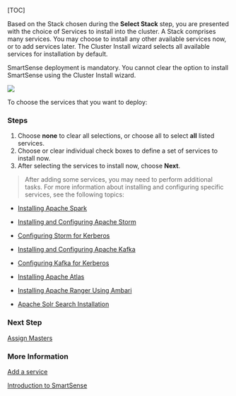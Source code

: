 [TOC]

Based on the Stack chosen during the **Select Stack** step, you are presented with the choice of Services to install into the cluster. A Stack comprises many services. You may choose to install any other available services now, or to add services later. The Cluster Install wizard selects all available services for installation by default.

SmartSense deployment is mandatory. You cannot clear the option to install SmartSense using the Cluster Install wizard.

![](https://cdn.north.devlive.org/images/2024/05/05/17148842330270.jpg)

To choose the services that you want to deploy:

### Steps

1. Choose **none** to clear all selections, or choose all to select **all** listed services.
2. Choose or clear individual check boxes to define a set of services to install now.
3. After selecting the services to install now, choose **Next**.

> After adding some services, you may need to perform additional tasks. For more information about installing and configuring specific services, see the following topics:

<ul class="itemizedlist" type="disc"><li class="listitem"><p><a class="link" href="https://docs.cloudera.com/HDPDocuments/HDP3/HDP-3.1.5/installing-spark/content/installing_spark.html" target="_top">Installing Apache Spark</a></p></li><li class="listitem"><p><a class="link" href="https://docs.cloudera.com/HDPDocuments/HDP3/HDP-3.1.5/installing-configuring-storm/content/installing_apache_storm.html" target="_top">Installing and Configuring Apache Storm</a></p></li><li class="listitem"><p><a class="link" href="https://docs.cloudera.com/HDPDocuments/HDP3/HDP-3.1.5/authentication-with-kerberos/content/kerberos_storm_configuring_storm_for_kerberos_using_ambari.html" target="_top">Configuring Storm for Kerberos</a></p></li><li class="listitem"><p><a class="link" href="https://docs.cloudera.com/HDPDocuments/HDP3/HDP-3.1.5/installing-configuring-kafka/content/installing_kafka.html" target="_top">Installing and Configuring Apache Kafka</a></p></li><li class="listitem"><p><a class="link" href="https://docs.cloudera.com/HDPDocuments/HDP3/HDP-3.1.5/authentication-with-kerberos/content/kerberos_kafka_configuring_kafka_for_kerberos_using_ambari.html" target="_top">Configuring Kafka for Kerberos</a></p></li><li class="listitem"><p><a class="link" href="https://docs.cloudera.com/HDPDocuments/HDP3/HDP-3.1.5/installing-atlas/content/migrating_atlas_metadata_when_upgrading_to_hdp-3_0.html" target="_top">Installing Apache Atlas</a></p></li><li class="listitem"><p><a class="link" href="https://docs.cloudera.com/HDPDocuments/HDP3/HDP-3.1.5/installing-ranger/content/installing_ranger_using_ambari.html" target="_top">Installing Apache Ranger Using Ambari</a></p></li><li class="listitem"><p><a class="link" href="https://docs.cloudera.com/HDPDocuments/HDPS/HDPS-5.0.0/bk_solr-search-installation/content/ch_hdp-search.html" target="_top">Apache Solr Search Installation</a></p></li></ul>

### Next Step

[Assign Masters]($AssignMasters)

### More Information

[Add a service](https://docs.cloudera.com/HDPDocuments/Ambari-2.7.5.0/managing-and-monitoring-ambari/content/amb_add_a_service.html)

[Introduction to SmartSense](https://docs.cloudera.com/HDPDocuments/SS1/SmartSense-1.5.1/introduction/content/ss_smartsense_intro.html)
